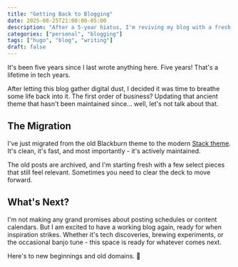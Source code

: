 ```yaml
---
title: "Getting Back to Blogging"
date: 2025-08-25T21:00:00-05:00
description: "After a 5-year hiatus, I'm reviving my blog with a fresh theme and renewed enthusiasm"
categories: ["personal", "blogging"]
tags: ["hugo", "blog", "writing"]
draft: false
---
```


It's been five years since I last wrote anything here. Five years! That's a lifetime in tech years. 

After letting this blog gather digital dust, I decided it was time to breathe some life back into it. The first order of business? Updating that ancient theme that hasn't been maintained since... well, let's not talk about that.

## The Migration

I've just migrated from the old Blackburn theme to the modern [Stack theme](https://github.com/CaiJimmy/hugo-theme-stack). It's clean, it's fast, and most importantly - it's actively maintained. 

The old posts are archived, and I'm starting fresh with a few select pieces that still feel relevant. Sometimes you need to clear the deck to move forward.

## What's Next?

I'm not making any grand promises about posting schedules or content calendars. But I am excited to have a working blog again, ready for when inspiration strikes. Whether it's tech discoveries, brewing experiments, or the occasional banjo tune - this space is ready for whatever comes next.

Here's to new beginnings and old domains. 🎸